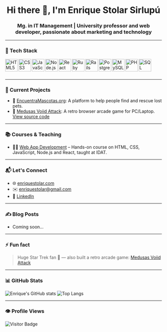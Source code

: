 <h1 align="center">Hi there 👋, I'm Enrique Stolar Sirlupú</h1>
<h3 align="center">Mg. in IT Management | University professor and web developer, passionate about marketing and technology</h3>

---

### 🧰 Tech Stack

<img align="left" alt="HTML5" width="40px" src="https://cdn.jsdelivr.net/gh/devicons/devicon/icons/html5/html5-original.svg" />
<img align="left" alt="CSS3" width="40px" src="https://cdn.jsdelivr.net/gh/devicons/devicon/icons/css3/css3-original.svg" />
<img align="left" alt="JavaScript" width="40px" src="https://cdn.jsdelivr.net/gh/devicons/devicon/icons/javascript/javascript-original.svg" />
<img align="left" alt="Node.js" width="40px" src="https://cdn.jsdelivr.net/gh/devicons/devicon/icons/nodejs/nodejs-original.svg" />
<img align="left" alt="React" width="40px" src="https://cdn.jsdelivr.net/gh/devicons/devicon/icons/react/react-original.svg" />
<img align="left" alt="Ruby" width="40px" src="https://cdn.jsdelivr.net/gh/devicons/devicon/icons/ruby/ruby-original.svg" />
<img align="left" alt="Rails" width="40px" src="https://cdn.jsdelivr.net/gh/devicons/devicon/icons/rails/rails-plain.svg" />
<img align="left" alt="PostgreSQL" width="40px" src="https://cdn.jsdelivr.net/gh/devicons/devicon/icons/postgresql/postgresql-original.svg" />
<img align="left" alt="MySQL" width="40px" src="https://cdn.jsdelivr.net/gh/devicons/devicon/icons/mysql/mysql-original.svg" />
<img align="left" alt="PHP" width="40px" src="https://cdn.jsdelivr.net/gh/devicons/devicon/icons/php/php-original.svg" />
<img align="left" alt="SQL" width="40px" src="https://cdn.jsdelivr.net/gh/devicons/devicon/icons/sqlite/sqlite-original.svg" />
<br><br><br>

---

### 🚀 Current Projects

- 🐾 [EncuentraMascotas.org](https://github.com/estolar/EncuentraMascotas): A platform to help people find and rescue lost pets.
- 👾 [Medusas Voiid Attack](https://enriquestolar.com/medusa/): A retro browser arcade game for PC/Laptop. [View source code](https://github.com/estolar/MedusasGame)

---

### 📚 Courses & Teaching

- 👨‍🏫 [Web App Development](https://www.enriquestolar.com/daw/) – Hands-on course on HTML, CSS, JavaScript, Node.js and React, taught at IDAT.

---

### 📬 Let's Connect

- 🌐 [enriquestolar.com](https://enriquestolar.com)
- ✉️ enriquestolar@gmail.com
- 💼 [LinkedIn](https://www.linkedin.com/in/enriquestolar/)

---

### ✍️ Blog Posts

<!-- You can write here or link your Medium / Dev.to posts -->
- Coming soon…

---

### ⚡ Fun fact

> Huge Star Trek fan 🖖 — also built a retro arcade game: [Medusas Voiid Attack](https://enriquestolar.com/medusa/)

---

### 📊 GitHub Stats

![Enrique's GitHub stats](https://github-readme-stats.vercel.app/api?username=estolar&show_icons=true&theme=react)
![Top Langs](https://github-readme-stats.vercel.app/api/top-langs/?username=estolar&layout=compact&theme=react)

---

### 👁️ Profile Views

![Visitor Badge](https://komarev.com/ghpvc/?username=estolar&label=Profile+Views&color=blue)

